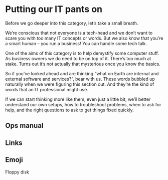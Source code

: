 # Putting our IT pants on

Before we go deeper into this category, let’s take a small breath.

We’re conscious that not everyone is a tech-head and we don’t want to scare you with too many IT concepts or words. But we also know that you’re a smart human – you run a business! You can handle some tech talk.

One of the aims of this category is to help demystify some computer stuff. As business owners we do need to be on top of it. There’s too much at stake. Turns out it’s not actually that mysterious once you know the basics.

So if you’ve looked ahead and are thinking “what on Earth are internal and external software and services?”, bear with us. These words bubbled up naturally when we were figuring this section out. And they’re the kind of words that an IT professional might use.

If we can start thinking more like them, even just a little bit, we’ll better understand our own setups, how to troubleshoot problems, when to ask for help, and the right questions to ask to get things fixed quickly.

## Ops manual

## Links

## Emoji

Floppy disk

